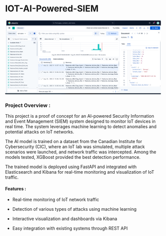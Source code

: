 # IOT-AI-Powered-SIEM


![Alt text](images/siem_visualisation.png)

### Project Overview :

This project is a proof of concept for an AI-powered Security Information and Event Management (SIEM) system designed to monitor IoT devices in real time. The system leverages machine learning to detect anomalies and potential attacks on IoT networks.

The AI model is trained on a dataset from the Canadian Institute for Cybersecurity (CIC), where an IoT lab was simulated, multiple attack scenarios were launched, and network traffic was intercepted. Among the models tested, XGBoost provided the best detection performance.

The trained model is deployed using FastAPI and integrated with Elasticsearch and Kibana for real-time monitoring and visualization of IoT traffic.

#### Features : 

   - Real-time monitoring of IoT network traffic

   - Detection of various types of attacks using machine learning

   - Interactive visualization and dashboards via Kibana

   - Easy integration with existing systems through REST API